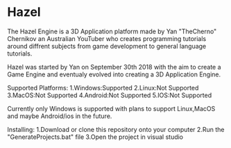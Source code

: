 # Hazel
The Hazel Engine is a 3D Application platform made by Yan "TheCherno" Chernikov an Australian YouTuber who creates programming tutorials around diffrent subjects from game development to general language tutorials.

Hazel was started by Yan on September 30th 2018 with the aim to create a Game Engine and eventualy evolved into creating a 3D Application Engine.

Supported Platforms:
1.Windows:Supported
2.Linux:Not Supported
3.MacOS:Not Supported
4.Android:Not Supported
5.IOS:Not Supported

Currently only Windows is supported with plans to support Linux,MacOS and maybe Android/ios in the future.

Installing:
1.Download or clone this repository onto your computer
2.Run the "GenerateProjects.bat" file
3.Open the project in visual studio